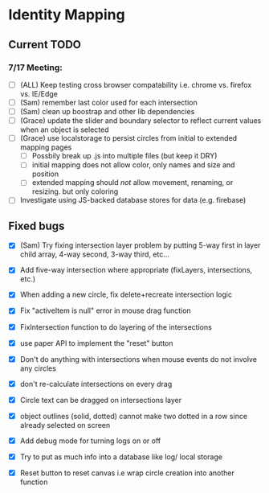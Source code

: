 # Identity Mapping

## Current TODO

### 7/17 Meeting:
  - [ ] (ALL) Keep testing cross browser compatability i.e. chrome vs. firefox vs. IE/Edge
  - [ ] (Sam) remember last color used for each intersection
  - [ ] (Sam) clean up boostrap and other lib dependencies
  - [ ] (Grace) update the slider and boundary selector to reflect current values when an object is selected
  - [ ] (Grace) use localstorage to persist circles from initial to extended mapping pages
    - [ ] Possbily break up .js into multiple files (but keep it DRY)
    - [ ] initial mapping does not allow color, only names and size and position
    - [ ] extended mapping should *not* allow movement, renaming, or resizing. but only coloring
  - [ ] Investigate using JS-backed database stores for data (e.g. firebase)

## Fixed bugs
  - [x] (Sam) Try fixing intersection layer problem by putting 5-way first in layer child array, 4-way second, 3-way third, etc...
  - [x] Add five-way intersection where appropriate (fixLayers, intersections, etc.)
  - [x] When adding a new circle, fix delete+recreate intersection logic
  - [x] Fix "activeItem is null" error in mouse drag function
  - [x] FixIntersection function to do layering of the intersections
  - [x] use paper API to implement the "reset" button
  - [x] Don't do anything with intersections when mouse events do not involve any circles
  - [x] don't re-calculate intersections on every drag
  - [x] Circle text can be dragged on intersections layer
  - [x] object outlines (solid, dotted) cannot make two dotted in a row since already selected on screen
  - [x] Add debug mode for turning logs on or off
  - [x] Try to put as much info into a database like log/ local storage
  - [x] Reset button to reset canvas i.e wrap circle creation into another function

